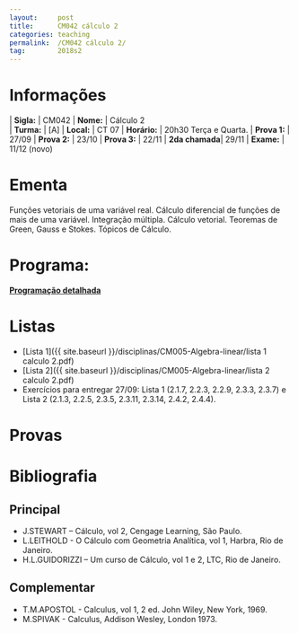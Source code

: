 ```yaml
---
layout:     post
title:      CM042 cálculo 2
categories: teaching
permalink:  /CM042 cálculo 2/
tag:        2018s2
---
```


# Informações

  | **Sigla:**   | CM042
  | **Nome:**    | Cálculo 2  
  | **Turma:**   | [A]
  | **Local:**   | CT 07
  | **Horário:** | 20h30 Terça e Quarta. 
  | **Prova 1:** | 27/09
  | **Prova 2:** | 23/10
  | **Prova 3:** | 22/11
  | **2da chamada**| 29/11 
  | **Exame:**   | 11/12 (novo)

# Ementa

  Funções vetoriais de uma variável real. Cálculo diferencial de funções de mais de uma variável. 
  Integração múltipla. Cálculo vetorial. Teoremas de Green, Gauss e Stokes. Tópicos de Cálculo.

# Programa:
  
  **[Programação detalhada](http://www.mat.ufpr.br/documentos/programas/CM042.pdf)**

# Listas

  - [Lista 1]({{ site.baseurl }}/disciplinas/CM005-Algebra-linear/lista 1 calculo 2.pdf)
  - [Lista 2]({{ site.baseurl }}/disciplinas/CM005-Algebra-linear/lista 2 calculo 2.pdf)
  - Exercícios para entregar 27/09: Lista 1 (2.1.7, 2.2.3, 2.2.9, 2.3.3, 2.3.7) 
  e Lista 2 (2.1.3, 2.2.5, 2.3.5, 2.3.11, 2.3.14, 2.4.2, 2.4.4).

# Provas

# Bibliografia

## Principal 

- J.STEWART – Cálculo, vol 2, Cengage Learning, São Paulo. 
- L.LEITHOLD - O Cálculo com Geometria Analítica, vol 1, Harbra, Rio de Janeiro.
- H.L.GUIDORIZZI – Um curso de Cálculo, vol 1 e 2, LTC, Rio de Janeiro.

## Complementar

- T.M.APOSTOL - Calculus, vol 1, 2 ed. John Wiley, New York, 1969.
- M.SPIVAK - Calculus, Addison Wesley, London 1973.
